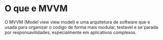 # O que e MVVM

O MVVM (Model view view model) e uma arquitetura de software que e usada para organizar o codigo de forma mais modular, testavel e se´parada por responsavilidades, especialmente em aplicativos complexos.
